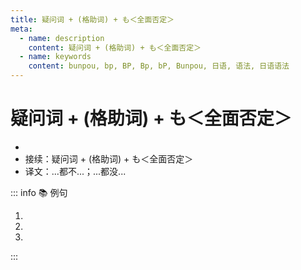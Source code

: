 ```yaml
---
title: 疑问词 + (格助词) + も＜全面否定＞
meta:
  - name: description
    content: 疑问词 + (格助词) + も＜全面否定＞
  - name: keywords
    content: bunpou, bp, BP, Bp, bP, Bunpou, 日语, 语法, 日语语法
---
```


# 疑问词 + (格助词) + も＜全面否定＞

* <grammer-content sentence="意义：表示**全面否定**。提示助词**「も」**通常与**否定意义的谓语**搭配，当「も」**前面**的格助词是**「が」或「を」**时，一般将「が/を」**省略**。" />
* 接续：疑问词 + (格助词) + も＜全面否定＞
* 译文：...都不...；...都没...

::: info :books: 例句

1. <grammer-content id='1-6-3-0' sentence="[私/わたし]はどこにも[行/い]きませんでした。" trans="我哪儿也没去。" />
2. <grammer-content id='1-6-3-1' sentence="そのあとは**[何/なに]<del>（を）</del>も**しませんでした。" trans="在那之后啥都没做。" />
3. <grammer-content id='1-6-3-2' sentence="[試験/しけん]は**どれ<del>（が）</del>も**[難/むずか]しくなかったです。" trans="考试哪个都不难。" />

:::
